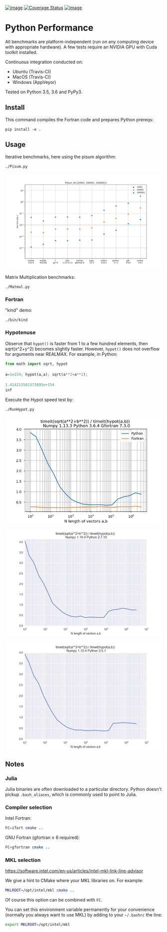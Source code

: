 [![image](https://travis-ci.org/scivision/python-performance.svg?branch=master)](https://travis-ci.org/scivision/python-performance)
[![Coverage Status](https://coveralls.io/repos/github/scivision/python-performance/badge.svg?branch=master)](https://coveralls.io/github/scivision/python-performance?branch=master)
[![image](https://ci.appveyor.com/api/projects/status/ofqahr0voj4bvmxw?svg=true)](https://ci.appveyor.com/project/scivision/python-performance)

# Python Performance

All benchmarks are platform-independent (run on any computing device with appropriate hardware). 
A few tests require an NVIDIA GPU with Cuda toolkit installed.

Continuous integration conducted on:

-   Ubuntu (Travis-CI)
-   MacOS (Travis-CI)
-   Windows (AppVeyor)

Tested on Python 3.5, 3.6 and PyPy3.

## Install

This command compiles the Fortran code and prepares Python prereqs:

    pip install -e .

## Usage

Iterative benchmarks, here using the pisum algorithm:

    ./Pisum.py

![Pi (Machin) benchmark](tests/pisum_gcc_unplug-2019-01.png)

Matrix Multiplication benchmarks:

    ./Matmul.py

### Fortran

"kind" demo:

    ./bin/kind

### Hypotenuse

Observe that `hypot()` is faster from 1 to a few hundred elements, then
sqrt(x^2+y^2) becomes slightly faster. However, `hypot()` does not
overflow for arguments near REALMAX. For example, in Python:

```python
from math import sqrt, hypot

a=1e154; hypot(a,a); sqrt(a**2+a**2); 

1.414213562373095e+154
inf
```

Execute the Hypot speed test by:

    ./RunHypot.py

![Python 3.6 hypot() vs rsq()](tests/py36hypot.png)

![Python 2.7 hypot() vs rsq()](tests/py27hypot.png)

![Python 3.5 hypot() vs rsq()](tests/py35hypot.png)

## Notes

### Julia

Julia binaries are often downloaded to a particular directory. 
Python doesn't pickup `.bash_aliases`, which is commonly used to point to Julia.

### Compiler selection

Intel Fortran:
```sh
FC=ifort cmake ..
```
GNU Fortran (gfortran &ge; 6 required):
```sh
FC=gfortran cmake ..
```

### MKL selection

https://software.intel.com/en-us/articles/intel-mkl-link-line-advisor

We give a hint to CMake where your MKL libraries on. 
For example:
```sh
MKLROOT=/opt/intel/mkl cmake ..
```
Of course this option can be combined with `FC`.

You can set this environment variable permanently for your convenience
(normally you always want to use MKL) by adding to your `~/.bashrc` the
line:
```sh
export MKLROOT=/opt/intel/mkl
```
